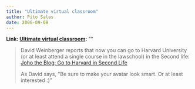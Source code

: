 ```yaml
---
title: "Ultimate virtual classroom"
author: Pito Salas
date: 2006-09-08
---
```


**Link: [Ultimate virtual classroom](None):** ""


>
> David Weinberger reports that now you can go to Harvard University (or at
> least attend a single course in the lawschool) in the Second life: [Joho the
> Blog: Go to Harvard in Second
> Life](<http://www.hyperorg.com/blogger/mtarchive/go_to_harvard_in_second_life.html>
> "Joho the Blog: Go to Harvard in Second Life")
>
> As David says, "Be sure to make your avatar look smart. Or at least
> interested :)"


